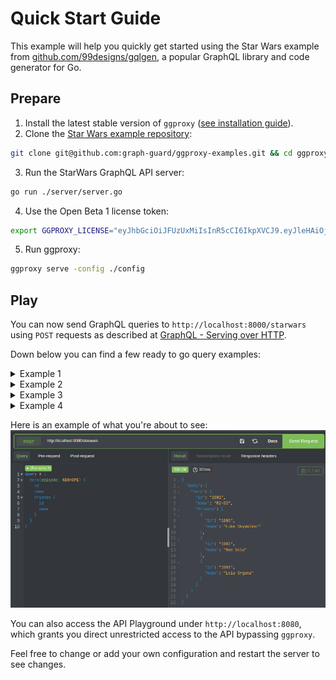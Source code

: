 # Quick Start Guide

This example will help you quickly get started using the Star Wars example from [github.com/99designs/gqlgen](https://github.com/99designs/gqlgen), a popular GraphQL library and code generator for Go.[](https://github.com/99designs/gqlgen)

## Prepare

1. Install the latest stable version of `ggproxy` ([see installation guide](/installation)).
2. Clone the [Star Wars example repository](https://github.com/graph-guard/ggproxy-examples):
```bash
git clone git@github.com:graph-guard/ggproxy-examples.git && cd ggproxy-examples/starwars
```
3. Run the StarWars GraphQL API server:
```bash
go run ./server/server.go
```
4. Use the Open Beta 1 license token:
```bash
export GGPROXY_LICENSE="eyJhbGciOiJFUzUxMiIsInR5cCI6IkpXVCJ9.eyJleHAiOjE2NjcyNjA3OTksImlhdCI6MTY2MTUyODMzMSwic3ViIjoiNTMxYTljYTYtYTJhYi00ZmE2LWJlYzktYjg1N2UxYzZhOWQ2IiwidHlwZSI6MCwicGxhbiI6NH0.AI6EyunP3mdd2FOYqDqdl2-QPoyF0UF7K_BnT-0tNJnnSW4xmqvdnkdB4eDe4EkmF5y0DVohgVqWc9jBVQ2U7xA-APFBzNB15TsbU7c3BaS2PfNB6wJm2ckXRudfZHMvor_GqcDmPMGTNAeuyROJnFuSkLnR-cDYpM7fXtpMmwpzgih3"
```

5. Run ggproxy:
```bash
ggproxy serve -config ./config
```

## Play

You can now send GraphQL queries to `http://localhost:8000/starwars` using `POST` requests as described at [GraphQL - Serving over HTTP](https://graphql.org/learn/serving-over-http/#post-request).

Down below you can find a few ready to go query examples:

<details>
<summary>Example 1</summary>

<span style="font-size:1.5em;">GraphQL</span>
```graphql
query X {
  hero(episode: NEWHOPE) {
    id
    name
    friends {
      id
      name
    }
  }
}
```
<span style="font-size:1.5em;">curl</span>
```bash
curl 'http://localhost:8000/starwars' -H 'content-type: application/json' --data '{"query":"query X {hero(episode: NEWHOPE) {id name friends {id name}}}","variables":{},"operationName":"X"}'
```
</details>

<details>
<summary>Example 2</summary>

<span style="font-size:1.5em;">GraphQL</span>
```graphql
query X {
  hero(episode: EMPIRE) {
    id
    name
    appearsIn
    friends {
      id
      name
      appearsIn
      friends {
        id
        name
        appearsIn
      }
    }
  }
}
```
<span style="font-size:1.5em;">curl</span>
```bash
curl 'http://localhost:8000/starwars' -H 'content-type: application/json' --data '{"query":"query X {hero(episode: EMPIRE) {id name appearsIn friends {id name appearsIn friends {id name appearsIn}}}}","variables":{},"operationName":"X"}'
```
</details>

<details>
<summary>Example 3</summary>

<span style="font-size:1.5em;">GraphQL</span>
```graphql
query X {
  hero(episode: JEDI) {
    id
    name
    appearsIn
    friends {
      id
      name
      appearsIn
      friends {
        id
        name
        appearsIn
      }
    }
    friendsConnection(first: 0, after: "MTAwMA==") {
      totalCount
      friends {
        id
        name
        appearsIn
      }
    }
  }
}
```
<span style="font-size:1.5em;">curl</span>
```bash
curl 'http://localhost:8000/starwars' -H 'content-type: application/json' --data '{"query":"query X {hero(episode: JEDI) {id name appearsIn friends {id name appearsIn friends {id name appearsIn}} friendsConnection(first: 0, after: \"MTAwMA==\") {totalCount friends {id name appearsIn}}}}","variables":{},"operationName":"X"}'
```
</details>

<details>
<summary>Example 4</summary>

<span style="font-size:1.5em;">GraphQL</span>
```graphql
query X {
  hero(episode: JEDI) {
    id
    name
    appearsIn
    friends {
      id
      name
      appearsIn
    }
  }
  reviews(episode: JEDI) {
    stars
    commentary
    time
  }
}
```
<span style="font-size:1.5em;">curl</span>
```bash
curl -X POST 'http://localhost:8000/starwars' -H 'content-type: application/json' --data '{"query":"query X {hero(episode: JEDI) {id name appearsIn friends {id name appearsIn}} reviews(episode: JEDI) {stars commentary time}}","variables":{},"operationName":"X"}'
```
</details>

Here is an example of what you're about to see:
![`curl 'http://localhost:8000/starwars' -H 'content-type: application/json' --data '{"query":"query X {hero(episode: NEWHOPE) {id name friends {id name}}}","variables":{},"operationName":"X"}'`](/quickstart_query.png)

You can also access the API Playground under `http://localhost:8080`, which grants you direct unrestricted access to the API bypassing `ggproxy`.

Feel free to change or add your own configuration and restart the server to see changes.
